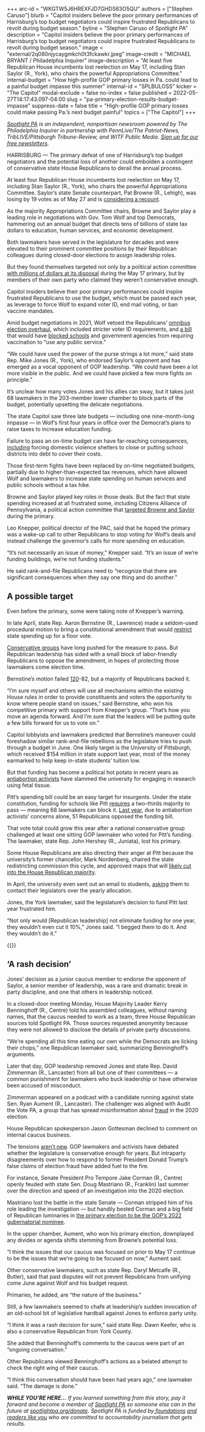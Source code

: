 +++
arc-id = "WKGTW5J6HREXFJD7GHDS63O5QU"
authors = ["Stephen Caruso"]
blurb = "Capitol insiders believe the poor primary performances of Harrisburg’s top budget negotiators could inspire frustrated Republicans to revolt during budget season."
byline = "Stephen Caruso of Spotlight PA"
description = "Capitol insiders believe the poor primary performances of Harrisburg’s top budget negotiators could inspire frustrated Republicans to revolt during budget season."
image = "external/2q080njycaygmkch0t3fckawkr.jpeg"
image-credit = "MICHAEL BRYANT / Philadelphia Inquirer"
image-description = "At least five Republican House incumbents lost reelection on May 17, including Stan Saylor (R., York), who chairs the powerful Appropriations Committee."
internal-budget = "How high-profile GOP primary losses in Pa. could lead to a painful budget impasse this summer"
internal-id = "SPLBULOSS"
kicker = "The Capitol"
modal-exclude = false
no-index = false
published = 2022-05-27T14:17:43.097-04:00
slug = "pa-primary-election-results-budget-impasse"
suppress-date = false
title = "High-profile GOP primary losses could make passing Pa.’s next budget painful"
topics = ["The Capitol"]
+++

<a href="https://www.spotlightpa.org/"><i>Spotlight PA</i></a><i> is an independent, nonpartisan newsroom powered by The Philadelphia Inquirer in partnership with PennLive/The Patriot-News, TribLIVE/Pittsburgh Tribune-Review, and WITF Public Media. </i><a href="https://www.spotlightpa.org/newsletters"><i>Sign up for our free newsletters</i></a><i>.</i>

HARRISBURG — The primary defeat of one of Harrisburg’s top budget negotiators and the potential loss of another could embolden a contingent of conservative state House Republicans to derail the annual process.

At least four Republican House incumbents lost reelection on May 17, including Stan Saylor (R., York), who chairs the powerful Appropriations Committee. Saylor’s state Senate counterpart, Pat Browne (R., Lehigh), was losing by 19 votes as of May 27 and is <a href="https://www.mcall.com/news/elections/mc-nws-pa-coleman-browne-nailbiter-20220525-leld5preb5gxddwvhayc3fazvy-story.html">considering a recount</a>.

As the majority Appropriations Committee chairs, Browne and Saylor play a leading role in negotiations with Gov. Tom Wolf and top Democrats, hammering out an annual budget that directs tens of billions of state tax dollars to education, human services, and economic development.

<script src="https://www.spotlightpa.org/embed.js" async></script><div data-spl-embed-version="1" data-spl-src="https://www.spotlightpa.org/embeds/newsletter/"></div>

Both lawmakers have served in the legislature for decades and were elevated to their prominent committee positions by their Republican colleagues during closed-door elections to assign leadership roles.

But they found themselves targeted not only by a political action committee <a href="https://www.spotlightpa.org/news/2022/05/pa-primary-2022-billionaire-donations-jeff-yass/">with millions of dollars at its disposal</a> during the May 17 primary, but by members of their own party who claimed they weren’t conservative enough.

Capitol insiders believe their poor primary performances could inspire frustrated Republicans to use the budget, which must be passed each year, as leverage to force Wolf to expand voter ID, end mail voting, or ban vaccine mandates.

Amid budget negotiations in 2021, Wolf vetoed the Republicans’ <a href="https://www.penncapital-star.com/government-politics/wolf-vetoes-republican-voting-bill-gop-pivots-to-constitutional-referendums/">omnibus election overhaul</a>, which included stricter voter ID requirements, and <a href="https://www.legis.state.pa.us/CFDOCS/Legis/PN/Public/btCheck.cfm?txtType=PDF&sessYr=2021&sessInd=0&billBody=S&billTyp=B&billNbr=0618&pn=0945">a bill</a> that would have <a href="https://www.penncapital-star.com/blog/wolf-vetoes-bill-banning-pa-primary-schools-colleges-from-requiring-covid-vaccines/">blocked schools</a> and government agencies from requiring vaccination to “use any public service.”

“We could have used the power of the purse strings a lot more,” said state Rep. Mike Jones (R., York), who endorsed Saylor’s opponent and has emerged as a vocal opponent of GOP leadership. “We could have been a lot more visible in the public. And we could have picked a few more fights on principle.”

It’s unclear how many votes Jones and his allies can sway, but it takes just 68 lawmakers in the 203-member lower chamber to block parts of the budget, potentially upsetting the delicate negotiations.

The state Capitol saw three late budgets — including one nine-month-long impasse — in Wolf’s first four years in office over the Democrat’s plans to raise taxes to increase education funding.

Failure to pass an on-time budget can have far-reaching consequences, <a href="https://apnews.com/article/8081794b451248bfada3293e206f8a13">including</a> forcing domestic violence shelters to close or putting school districts into debt to cover their costs.

Those first-term fights have been replaced by on-time negotiated budgets, partially due to higher-than-expected tax revenues, which have allowed Wolf and lawmakers to increase state spending on human services and public schools without a tax hike.

Browne and Saylor played key roles in those deals. But the fact that state spending increased at all frustrated some, including Citizens Alliance of Pennsylvania, a political action committee that <a href="https://www.spotlightpa.org/news/2022/05/pa-primary-2022-billionaire-donations-jeff-yass/">targeted Browne and Saylor</a> during the primary.

Leo Knepper, political director of the PAC, said that he hoped the primary was a wake-up call to other Republicans to stop voting for Wolf’s deals and instead challenge the governor’s calls for more spending on education.

“It’s not necessarily an issue of money,” Knepper said. “It’s an issue of we’re funding buildings, we’re not funding students.”

He said rank-and-file Republicans need to “recognize that there are significant consequences when they say one thing and do another.”

## A possible target

Even before the primary, some were taking note of Knepper’s warning.

In late April, state Rep. Aaron Bernstine (R., Lawrence) made a seldom-used procedural motion to bring a constitutional amendment that would <a href="https://www.legis.state.pa.us/cfdocs/billinfo/billinfo.cfm?sYear=2021&sInd=0&body=H&type=B&bn=71">restrict</a> state spending up for a floor vote.

<a href="https://www.commonwealthfoundation.org/research/the-taxpayer-protection-act/">Conservative groups</a> have long pushed for the measure to pass. But Republican leadership has sided with a small block of labor-friendly Republicans to oppose the amendment, in hopes of protecting those lawmakers come election time.

Bernstine’s motion failed <a href="https://www.legis.state.pa.us/cfdocs/legis/RC/Public/rc_view_action2.cfm?sess_yr=2021&sess_ind=0&rc_body=H&rc_nbr=869">120</a>-82, but a majority of Republicans backed it.

“I’m sure myself and others will use all mechanisms within the existing House rules in order to provide constituents and voters the opportunity to know where people stand on issues,” said Bernstine, who won his competitive primary with support from Knepper’s group. “That’s how you move an agenda forward. And I’m sure that the leaders will be putting quite a few bills forward for us to vote on.”

Capitol lobbyists and lawmakers predicted that Bernstine’s maneuver could foreshadow similar rank-and-file rebellions as the legislature tries to push through a budget in June. One likely target is the University of Pittsburgh, which received $154 million in state support last year, most of the money earmarked to help keep in-state students’ tuition low.

But that funding has become a political hot potato in recent years as <a href="https://www.wesa.fm/education/2022-04-18/pitt-fears-attacks-on-fetal-tissues-use-redistricting-could-hurt-state-funding-tuition-breaks">antiabortion activists</a> have slammed the university for engaging in research using fetal tissue.

Pitt’s spending bill could be an easy target for insurgents. Under the state constitution, funding for schools like Pitt <a href="https://www.legis.state.pa.us/cfdocs/legis/LI/consCheck.cfm?txtType=HTM&ttl=00&div=0&chpt=3&sctn=30&subsctn=0">requires</a> a two-thirds majority to pass — meaning 68 lawmakers can block it. <a href="https://www.legis.state.pa.us/cfdocs/legis/RC/Public/rc_view_action2.cfm?sess_yr=2021&sess_ind=0&rc_body=H&rc_nbr=464">Last year</a>, due to antiabortion activists’ concerns alone, 51 Republicans opposed the funding bill.

That vote total could grow this year after a national conservative group challenged at least one sitting GOP lawmaker who voted for Pitt’s funding. The lawmaker, state Rep. John Hershey (R., Juniata), lost his primary.

Some House Republicans are also directing their anger at Pitt because the university’s former chancellor, Mark Nordenberg, chaired the state redistricting commission this cycle, and approved maps that will <a href="https://www.spotlightpa.org/news/2022/02/pennsylvania-redistricting-final-state-house-map-analysis-score/">likely cut into the House Republican majority</a>.

In April, the university even sent out an email to students, <a href="https://pittnews.com/article/173160/featured/exclusive-gallagher-says-pitt-must-take-state-funding-battle-seriously/">asking</a> them to contact their legislators over the yearly allocation.

Jones, the York lawmaker, said the legislature’s decision to fund Pitt last year frustrated him.

“Not only would [Republican leadership] not eliminate funding for one year, they wouldn’t even cut it 10%,” Jones said. “I begged them to do it. And they wouldn’t do it.”

{{<picture src="external/8jchcf7qnjvxyywp2yxap332bc.jpeg" description="In a closed-door meeting Monday, House Majority Leader Kerry Benninghoff (R., Centre) told his assembled colleagues, without naming names, that the caucus needed to work as a team, three House Republican sources told Spotlight PA. " caption="In a closed-door meeting Monday, House Majority Leader Kerry Benninghoff (R., Centre) told his assembled colleagues, without naming names, that the caucus needed to work as a team, three House Republican sources told Spotlight PA. " credit="JOSE F. MORENO / Philadelphia Inquirer">}} 

## ‘A rash decision’

Jones’ decision as a junior caucus member to endorse the opponent of Saylor, a senior member of leadership, was a rare and dramatic break in party discipline, and one that others in leadership noticed.

In a closed-door meeting Monday, House Majority Leader Kerry Benninghoff (R., Centre) told his assembled colleagues, without naming names, that the caucus needed to work as a team, three House Republican sources told Spotlight PA. Those sources requested anonymity because they were not allowed to disclose the details of private party discussions.

“We’re spending all this time eating our own while the Democrats are licking their chops,” one Republican lawmaker said, summarizing Benninghoff’s arguments.

Later that day, GOP leadership removed Jones and state Rep. David Zimmerman (R., Lancaster) from all but one of their committees — a common punishment for lawmakers who buck leadership or have otherwise been accused of misconduct.

Zimmerman appeared on a podcast with a candidate running against state Sen. Ryan Aument (R., Lancaster). The challenger was aligned with Audit the Vote PA, a group that has spread misinformation about <a href="https://lancasteronline.com/opinion/editorials/audit-the-vote-pas-voter-survey-was-flawed-deceptive-and-clearly-meant-to-advance-the/article_b3f92218-d0bd-11ec-baaf-b34139ca67ba.html">fraud</a> in the 2020 election.

House Republican spokesperson Jason Gottesman declined to comment on internal caucus business.

The tensions <a href="https://www.penncapital-star.com/government-politics/as-harrisburg-republicans-craft-fall-agenda-their-allies-are-asking-for-more/">aren’t new</a>. GOP lawmakers and activists have debated whether the legislature is conservative enough for years. But intraparty disagreements over how to respond to former President Donald Trump’s false claims of election fraud have added fuel to the fire.

For instance, Senate President Pro Tempore Jake Corman (R., Centre) openly feuded with state Sen. Doug Mastriano (R., Franklin) last summer over the direction and speed of an investigation into the 2020 election.

Mastriano lost the battle in the state Senate — Corman stripped him of his role leading the investigation — but handily bested Corman and a big field of Republican luminaries in <a href="https://www.spotlightpa.org/news/2022/05/doug-mastriano-pa-governor-pennsylvania-shapiro/">the primary election to be the GOP’s 2022 gubernatorial nominee</a>.

<script src="https://www.spotlightpa.org/embed.js" async></script><div data-spl-embed-version="1" data-spl-src="https://www.spotlightpa.org/embeds/donate/?eyebrow_text=SPRING%20MEMBER%20DRIVE%20&cta_text=GIVE%20NOW%2C%20WE'LL%20DOUBLE%20IT&teaser_text=This%20story%20by%20Spotlight%20PA%20is%20available%20to%20everyone%20at%20no%20cost%20thanks%20to%20our%20members.%20%3Cb%3EMake%20a%20gift%20during%20our%20spring%20member%20drive%20and%20your%20support%20will%20be%20DOUBLED.%3C%2Fb%3E"></div>

In the upper chamber, Aument, who won his primary election, downplayed any divides or agenda shifts stemming from Browne’s potential loss.

“I think the issues that our caucus was focused on prior to May 17 continue to be the issues that we’re going to be focused on now,” Aument said.

Other conservative lawmakers, such as state Rep. Daryl Metcalfe (R., Butler), said that past disputes will not prevent Republicans from unifying come June against Wolf and his budget request.

Primaries, he added, are “the nature of the business.”

Still, a few lawmakers seemed to chafe at leadership’s sudden invocation of an old-school bit of legislative hardball against Jones to enforce party unity.

“I think it was a rash decision for sure,” said state Rep. Dawn Keefer, who is also a conservative Republican from York County.

She added that Benninghoff’s comments to the caucus were part of an “ongoing conversation.”

Other Republicans viewed Benninghoff’s actions as a belated attempt to check the right wing of their caucus.

“I think this conversation should have been had years ago,” one lawmaker said. “The damage is done.”

<i><b>WHILE YOU’RE HERE...</b></i><i> If you learned something from this story, pay it forward and become a member of </i><a href="https://www.spotlightpa.org/"><i>Spotlight PA</i></a><i> so someone else can in the future at </i><a href="https://www.spotlightpa.org/donate"><i>spotlightpa.org/donate</i></a><i>. Spotlight PA is funded by</i><a href="https://www.spotlightpa.org/support"><i> foundations</i></a><i> </i><a href="https://www.spotlightpa.org/support"><i>and readers like you</i></a><i> who are committed to accountability journalism that gets results.</i>
